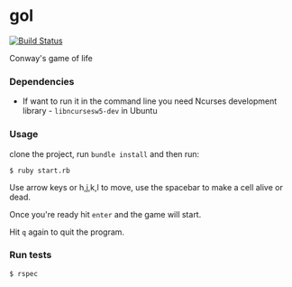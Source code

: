 # gol
[![Build Status](https://travis-ci.org/aalvarado/gol.svg?branch=master)](https://travis-ci.org/aalvarado/gol)

Conway's game of life

### Dependencies
* If want to run it in the command line you need Ncurses development library - `libncursesw5-dev` in Ubuntu

### Usage

clone the project, run `bundle install` and then run:

```
$ ruby start.rb
```

Use arrow keys or h,j,k,l to move, use the spacebar to make a cell alive or dead.

Once you're ready hit `enter` and the game will start.

Hit `q` again to quit the program.

### Run tests

```
$ rspec
```
